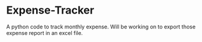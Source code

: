 # Expense-Tracker
A python code to track monthly expense. Will be working on to export those expense report in an excel file.
